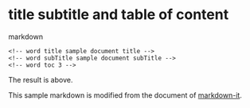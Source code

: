 <!-- word title sample document -->
<!-- word subTitle sample document subTitle -->
<!-- word toc 3 -->

<!-- https://markdown-it.github.io/ -->

# title subtitle and table of content 

markdown

```
<!-- word title sample document title -->
<!-- word subTitle sample document subTitle -->
<!-- word toc 3 -->
```

The result is above.


This sample markdown is modified from the document of [markdown-it](https://markdown-it.github.io/).


<!-- word import demo-headings.md -->
<!-- word import demo-Horizontal.md -->
<!-- word import demo-br.md -->
<!-- word import demo-newpage.md -->
<!-- word import demo-Typographic.md -->
<!-- word import demo-Emphasis.md -->
<!-- word import demo-Emphasis2.md -->
<!-- word import demo-Blockquotes.md -->
<!-- word import demo-list-unordered.md -->
<!-- word import demo-list-orderd.md -->
<!-- word import demo-list-mixed.md -->
<!-- word import demo-code.md -->
<!-- word import demo-code-indented.md -->
<!-- word import demo-code-fences.md -->
<!-- word import demo-table.md -->
<!-- word import demo-table-merge.md -->
<!-- word import demo-table-merge2.md -->
<!-- word import demo-table-columns.md -->
<!-- word import demo-table-rowmerge.md -->
<!-- word import demo-links-xref.md -->
<!-- word import demo-normalLink.md -->
<!-- word import demo-image.md -->
<!-- word import demo-math.md -->
<!-- word import demo-admonition.md -->